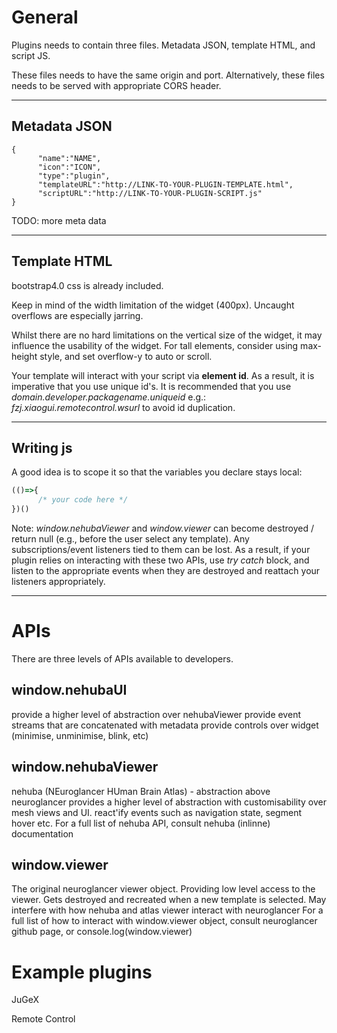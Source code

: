 General
======
Plugins needs to contain three files. Metadata JSON, template HTML, and script JS. 

These files needs to have the same origin and port. Alternatively, these files needs to be served with appropriate CORS header.

---
Metadata JSON
------

```
{
      "name":"NAME",
      "icon":"ICON",
      "type":"plugin",
      "templateURL":"http://LINK-TO-YOUR-PLUGIN-TEMPLATE.html",
      "scriptURL":"http://LINK-TO-YOUR-PLUGIN-SCRIPT.js"
}
```

TODO: more meta data

---
Template HTML
------

bootstrap4.0 css is already included. 

Keep in mind of the width limitation of the widget (400px). Uncaught overflows are especially jarring. 

Whilst there are no hard limitations on the vertical size of the widget, it may influence the usability of the widget. For tall elements, consider using max-height style, and set overflow-y to auto or scroll. 

Your template will interact with your script via **element id**. As a result, it is imperative that you use unique id's. 
It is recommended that you use *domain.developer.packagename.uniqueid* e.g.: *fzj.xiaogui.remotecontrol.wsurl* to avoid id duplication.

---
Writing js
------

A good idea is to scope it so that the variables you declare stays local:

```javascript
(()=>{
      /* your code here */
})()
```

Note: *window.nehubaViewer* and *window.viewer* can become destroyed / return null (e.g., before the user select any template). Any subscriptions/event listeners tied to them can be lost. As a result, if your plugin relies on interacting with these two APIs, use *try catch* block, and listen to the appropriate events when they are destroyed and reattach your listeners appropriately.

---
APIs
======

There are three levels of APIs available to developers. 

window.nehubaUI
------
provide a higher level of abstraction over nehubaViewer
provide event streams that are concatenated with metadata
provide controls over widget (minimise, unminimise, blink, etc)

window.nehubaViewer
------
nehuba (NEuroglancer HUman Brain Atlas) - abstraction above neuroglancer
provides a higher level of abstraction with customisability over mesh views and UI.
react'ify events such as navigation state, segment hover etc. 
For a full list of nehuba API, consult nehuba (inlinne) documentation

window.viewer
------
The original neuroglancer viewer object. 
Providing low level access to the viewer.
Gets destroyed and recreated when a new template is selected.
May interfere with how nehuba and atlas viewer interact with neuroglancer
For a full list of how to interact with window.viewer object, consult neuroglancer github page, or console.log(window.viewer)

Example plugins
======
JuGeX

Remote Control

